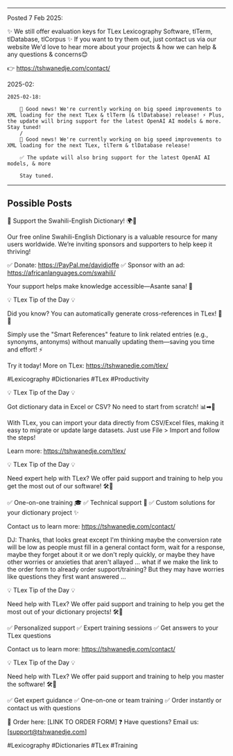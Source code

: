 

-----------------------------------------------------------------

Posted 7 Feb 2025:

✨ We still offer evaluation keys for TLex Lexicography Software, tlTerm, tlDatabase, tlCorpus
✨ If you want to try them out, just contact us via our website
We'd love to hear more about your projects & how we can help & any questions & concerns😊

👉 https://tshwanedje.com/contact/


2025-02:

	2025-02-18:

		🚀 Good news! We're currently working on big speed improvements to XML loading for the next TLex & tlTerm (& tlDatabase) release! ⚡ Plus, the update will bring support for the latest OpenAI AI models & more. Stay tuned!
		/ 
		🚀 Good news! We're currently working on big speed improvements to XML loading for the next TLex, tlTerm & tlDatabase release!

		✅ The update will also bring support for the latest OpenAI AI models, & more

		Stay tuned.

-----------------------------------------------------------------

## Possible Posts


📢 Support the Swahili-English Dictionary! 🌍📖

Our free online Swahili-English Dictionary is a valuable resource for many users worldwide. We’re inviting sponsors and supporters to help keep it thriving!

✅ Donate: https://PayPal.me/davidjoffe
✅ Sponsor with an ad: https://africanlanguages.com/swahili/

Your support helps make knowledge accessible—Asante sana! 🙏



💡 TLex Tip of the Day 💡

Did you know? You can automatically generate cross-references in TLex! 🔄📖

Simply use the "Smart References" feature to link related entries (e.g., synonyms, antonyms) without manually updating them—saving you time and effort! ⚡

Try it today! More on TLex: https://tshwanedje.com/tlex/

#Lexicography #Dictionaries #TLex #Productivity


💡 TLex Tip of the Day 💡

Got dictionary data in Excel or CSV? No need to start from scratch! 📊➡📖

With TLex, you can import your data directly from CSV/Excel files, making it easy to migrate or update large datasets. Just use File > Import and follow the steps!

Learn more: https://tshwanedje.com/tlex/




💡 TLex Tip of the Day 💡

Need expert help with TLex? We offer paid support and training to help you get the most out of our software! 🛠️📖

✅ One-on-one training 🎓
✅ Technical support 🔧
✅ Custom solutions for your dictionary project ✨

Contact us to learn more: https://tshwanedje.com/contact/


DJ: Thanks, that looks great except I'm thinking maybe the conversion rate will be low as people must fill in a general contact form, wait for a response, maybe they forget about it or we don't reply quickly, or maybe they have other worries or anxieties that aren't allayed ... what if we make the link to the order form to already order support/training? But they may have worries like questions they first want answered ... 


💡 TLex Tip of the Day 💡

Need help with TLex? We offer paid support and training to help you get the most out of your dictionary projects! 🛠️📖

✅ Personalized support
✅ Expert training sessions
✅ Get answers to your TLex questions

Contact us to learn more: https://tshwanedje.com/contact/




💡 TLex Tip of the Day 💡

Need help with TLex? We offer paid support and training to help you master the software! 🛠️📖

✅ Get expert guidance
✅ One-on-one or team training
✅ Order instantly or contact us with questions

🔹 Order here: [LINK TO ORDER FORM]
❓ Have questions? Email us: [support@tshwanedje.com]

#Lexicography #Dictionaries #TLex #Training

